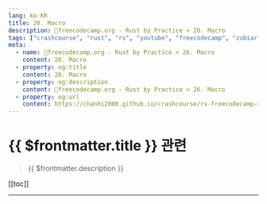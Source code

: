 ```yaml
---
lang: ko-KR
title: 26. Macro
description: 🦀freecodecamp.org - Rust by Practice > 26. Macro
tags: ["crashcourse", "rust", "rs", "youtube", "freecodecamp", "zubiarfan"]
meta:
  - name: 🦀freecodecamp.org - Rust by Practice > 26. Macro
    content: 26. Macro
  - property: og:title
    content: 26. Macro
  - property: og:description
    content: 🦀freecodecamp.org - Rust by Practice > 26. Macro
  - property: og:url
    content: https://chanhi2000.github.io/crashcourse/rs-freecodecamp-rust-by-practice/26
---
```


# {{ $frontmatter.title }} 관련

> {{ $frontmatter.description }}

[[toc]]

---